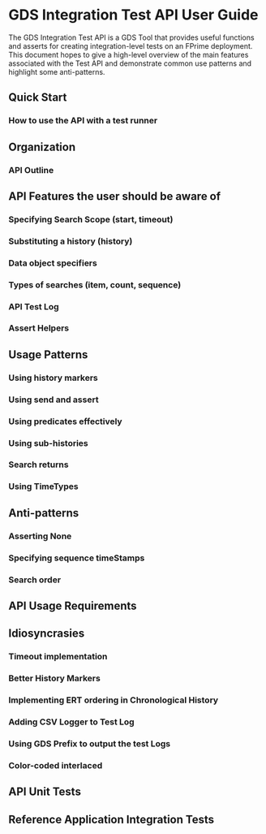 # GDS Integration Test API User Guide
The GDS Integration Test API is a GDS Tool that provides useful functions and asserts for creating integration-level tests on an FPrime deployment. This document hopes to give a high-level overview of the main features associated with the Test API and demonstrate common use patterns and highlight some anti-patterns.

## Quick Start

### How to use the API with a test runner

## Organization

### API Outline

## API Features the user should be aware of

### Specifying Search Scope (start, timeout)

### Substituting a history (history)

### Data object specifiers

### Types of searches (item, count, sequence)

### API Test Log

### Assert Helpers

## Usage Patterns

### Using history markers

### Using send and assert

### Using predicates effectively

### Using sub-histories

### Search returns

### Using TimeTypes

## Anti-patterns

### Asserting None

### Specifying sequence timeStamps

### Search order

## API Usage Requirements

## Idiosyncrasies

### Timeout implementation

### Better History Markers

### Implementing ERT ordering in Chronological History

### Adding CSV Logger to Test Log

### Using GDS Prefix to output the test Logs

### Color-coded interlaced

## API Unit Tests

## Reference Application Integration Tests
